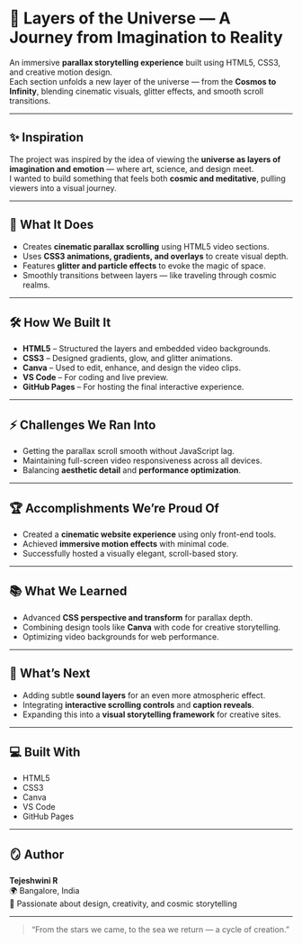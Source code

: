 # 🌌 Layers of the Universe — A Journey from Imagination to Reality

An immersive **parallax storytelling experience** built using HTML5, CSS3, and creative motion design.  
Each section unfolds a new layer of the universe — from the **Cosmos to Infinity**, blending cinematic visuals, glitter effects, and smooth scroll transitions.

---

## ✨ Inspiration
The project was inspired by the idea of viewing the **universe as layers of imagination and emotion** — where art, science, and design meet.  
I wanted to build something that feels both **cosmic and meditative**, pulling viewers into a visual journey.

---

## 🚀 What It Does
- Creates **cinematic parallax scrolling** using HTML5 video sections.  
- Uses **CSS3 animations, gradients, and overlays** to create visual depth.  
- Features **glitter and particle effects** to evoke the magic of space.  
- Smoothly transitions between layers — like traveling through cosmic realms.

---

## 🛠️ How We Built It
- **HTML5** – Structured the layers and embedded video backgrounds.  
- **CSS3** – Designed gradients, glow, and glitter animations.  
- **Canva** – Used to edit, enhance, and design the video clips.  
- **VS Code** – For coding and live preview.  
- **GitHub Pages** – For hosting the final interactive experience.

---

## ⚡ Challenges We Ran Into
- Getting the parallax scroll smooth without JavaScript lag.  
- Maintaining full-screen video responsiveness across all devices.  
- Balancing **aesthetic detail** and **performance optimization**.

---

## 🏆 Accomplishments We’re Proud Of
- Created a **cinematic website experience** using only front-end tools.  
- Achieved **immersive motion effects** with minimal code.  
- Successfully hosted a visually elegant, scroll-based story.

---

## 📚 What We Learned
- Advanced **CSS perspective and transform** for parallax depth.  
- Combining design tools like **Canva** with code for creative storytelling.  
- Optimizing video backgrounds for web performance.

---

## 🔮 What’s Next
- Adding subtle **sound layers** for an even more atmospheric effect.  
- Integrating **interactive scrolling controls** and **caption reveals**.  
- Expanding this into a **visual storytelling framework** for creative sites.

---

## 💻 Built With
- HTML5  
- CSS3  
- Canva  
- VS Code  
- GitHub Pages  

---

## 🪞 Author
**Tejeshwini R**  
🌍 Bangalore, India  
🎨 Passionate about design, creativity, and cosmic storytelling  

---

> “From the stars we came, to the sea we return — a cycle of creation.”
